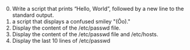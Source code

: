 0. Write a script that prints “Hello, World”, followed by a new line to the standard output.
1. a script that displays a confused smiley "(Ôo)." 
2. Display the content of the /etc/passwd file.
3. Display the content of the /etc/passwd file and /etc/hosts.
4. Display the last 10 lines of /etc/passwd
